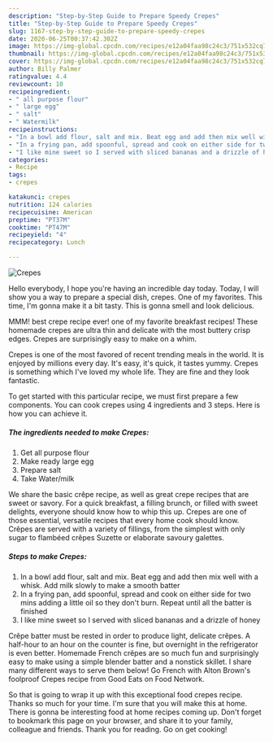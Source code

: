 ```yaml
---
description: "Step-by-Step Guide to Prepare Speedy Crepes"
title: "Step-by-Step Guide to Prepare Speedy Crepes"
slug: 1167-step-by-step-guide-to-prepare-speedy-crepes
date: 2020-06-25T00:37:42.302Z
image: https://img-global.cpcdn.com/recipes/e12a04faa98c24c3/751x532cq70/crepes-recipe-main-photo.jpg
thumbnail: https://img-global.cpcdn.com/recipes/e12a04faa98c24c3/751x532cq70/crepes-recipe-main-photo.jpg
cover: https://img-global.cpcdn.com/recipes/e12a04faa98c24c3/751x532cq70/crepes-recipe-main-photo.jpg
author: Billy Palmer
ratingvalue: 4.4
reviewcount: 10
recipeingredient:
- " all purpose flour"
- " large egg"
- " salt"
- " Watermilk"
recipeinstructions:
- "In a bowl add flour, salt and mix. Beat egg and add then mix well with a whisk. Add milk slowly to make a smooth batter"
- "In a frying pan, add spoonful, spread and cook on either side for two mins adding a little oil so they don&#39;t burn. Repeat until all the batter is finished"
- "I like mine sweet so I served with sliced bananas and a drizzle of honey"
categories:
- Recipe
tags:
- crepes

katakunci: crepes 
nutrition: 124 calories
recipecuisine: American
preptime: "PT37M"
cooktime: "PT47M"
recipeyield: "4"
recipecategory: Lunch

---
```



![Crepes](https://img-global.cpcdn.com/recipes/e12a04faa98c24c3/751x532cq70/crepes-recipe-main-photo.jpg)

Hello everybody, I hope you're having an incredible day today. Today, I will show you a way to prepare a special dish, crepes. One of my favorites. This time, I'm gonna make it a bit tasty. This is gonna smell and look delicious.

MMM! best crepe recipe ever! one of my favorite breakfast recipes! These homemade crepes are ultra thin and delicate with the most buttery crisp edges. Crepes are surprisingly easy to make on a whim.

Crepes is one of the most favored of recent trending meals in the world. It is enjoyed by millions every day. It's easy, it's quick, it tastes yummy. Crepes is something which I've loved my whole life. They are fine and they look fantastic.


To get started with this particular recipe, we must first prepare a few components. You can cook crepes using 4 ingredients and 3 steps. Here is how you can achieve it.

<!--inarticleads1-->

##### The ingredients needed to make Crepes:

1. Get  all purpose flour
1. Make ready  large egg
1. Prepare  salt
1. Take  Water/milk


We share the basic crêpe recipe, as well as great crepe recipes that are sweet or savory. For a quick breakfast, a filling brunch, or filled with sweet delights, everyone should know how to whip this up. Crepes are one of those essential, versatile recipes that every home cook should know. Crêpes are served with a variety of fillings, from the simplest with only sugar to flambéed crêpes Suzette or elaborate savoury galettes. 

<!--inarticleads2-->

##### Steps to make Crepes:

1. In a bowl add flour, salt and mix. Beat egg and add then mix well with a whisk. Add milk slowly to make a smooth batter
1. In a frying pan, add spoonful, spread and cook on either side for two mins adding a little oil so they don&#39;t burn. Repeat until all the batter is finished
1. I like mine sweet so I served with sliced bananas and a drizzle of honey


Crêpe batter must be rested in order to produce light, delicate crêpes. A half-hour to an hour on the counter is fine, but overnight in the refrigerator is even better. Homemade French crêpes are so much fun and surprisingly easy to make using a simple blender batter and a nonstick skillet. I share many different ways to serve them below! Go French with Alton Brown&#39;s foolproof Crepes recipe from Good Eats on Food Network. 

So that is going to wrap it up with this exceptional food crepes recipe. Thanks so much for your time. I'm sure that you will make this at home. There is gonna be interesting food at home recipes coming up. Don't forget to bookmark this page on your browser, and share it to your family, colleague and friends. Thank you for reading. Go on get cooking!
